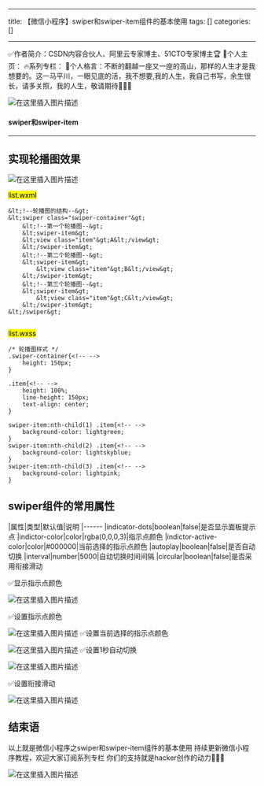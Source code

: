 
--- 
title:  【微信小程序】swiper和swiper-item组件的基本使用 
tags: []
categories: [] 

---
>  
 ✅作者简介：CSDN内容合伙人、阿里云专家博主、51CTO专家博主🏆 📃个人主页： 🔥系列专栏： 💬个人格言：不断的翻越一座又一座的高山，那样的人生才是我想要的。这一马平川，一眼见底的活，我不想要,我的人生，我自己书写，余生很长，请多关照，我的人生，敬请期待💖💖💖 


<img src="https://img-blog.csdnimg.cn/75860e007264416dbfd5fc8c6f545ed3.gif#pic_center" alt="在这里插入图片描述">



#### swiper和swiper-item
- - - 


## 实现轮播图效果

<img src="https://img-blog.csdnimg.cn/cab897b487ea442893b5ae5b36703b44.gif#pic_center" alt="在这里插入图片描述">

<mark>list.wxml</mark>

```
&lt;!--轮播图的结构--&gt;
&lt;swiper class="swiper-container"&gt;
    &lt;!--第一个轮播图--&gt;
    &lt;swiper-item&gt;
    &lt;view class="item"&gt;A&lt;/view&gt;
    &lt;/swiper-item&gt;
    &lt;!--第二个轮播图--&gt;
    &lt;swiper-item&gt;
        &lt;view class="item"&gt;B&lt;/view&gt;
    &lt;/swiper-item&gt;
    &lt;!--第三个轮播图--&gt;
    &lt;swiper-item&gt;
        &lt;view class="item"&gt;C&lt;/view&gt;
    &lt;/swiper-item&gt;
&lt;/swiper&gt;


```

<mark>list.wxss</mark>

```
/* 轮播图样式 */
.swiper-container{<!-- -->
    height: 150px;
}

.item{<!-- -->
    height: 100%;
    line-height: 150px;
    text-align: center;
}

swiper-item:nth-child(1) .item{<!-- -->
    background-color: lightgreen;
}
swiper-item:nth-child(2) .item{<!-- -->
    background-color: lightskyblue;
}
swiper-item:nth-child(3) .item{<!-- -->
    background-color: lightpink;
}

```

## swiper组件的常用属性

|属性|类型|默认值|说明
|------
|indicator-dots|boolean|false|是否显示面板提示点
|indictor-color|color|rgba(0,0,0,3)|指示点颜色
|indictor-active-color|color|#000000|当前选择的指示点颜色
|autoplay|boolean|false|是否自动切换
|interval|number|5000|自动切换时间间隔
|circular|boolean|false|是否采用衔接滑动

✅显示指示点颜色

<img src="https://img-blog.csdnimg.cn/7bd853ccc2b84791a8fb47407839a97f.png" alt="在这里插入图片描述">

✅设置指示点颜色

<img src="https://img-blog.csdnimg.cn/6b113e4e829b4b78b710b4cfe4f47943.png" alt="在这里插入图片描述"> ✅设置当前选择的指示点颜色

<img src="https://img-blog.csdnimg.cn/c56c9149112b4e3dbd6f0be81fafcea5.png" alt="在这里插入图片描述"> ✅设置1秒自动切换

<img src="https://img-blog.csdnimg.cn/01b45c6f073549619f5e1431d54be77f.gif#pic_center" alt="在这里插入图片描述">

✅设置衔接滑动

<img src="https://img-blog.csdnimg.cn/cf14e884f5584a9185d213f39156e11e.gif#pic_center" alt="在这里插入图片描述">

## 结束语

以上就是微信小程序之swiper和swiper-item组件的基本使用 持续更新微信小程序教程，欢迎大家订阅系列专栏 你们的支持就是hacker创作的动力💖💖💖

<img src="https://img-blog.csdnimg.cn/5b80ea7dab574ae5bb3fda934fe3f872.gif#pic_center" alt="在这里插入图片描述">
